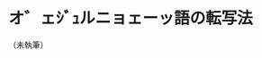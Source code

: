 # <span id="fez-trans-top"></span>オ゛ェｼﾞｭルニョェーッ語の転写法

（未執筆）

<!--
また、以下の転写法を持ちます。

- 仮名転写法: 最大音声忠実仮名転写法
    - オエル語の音声をなるべく忠実に日本語仮名で表記するものです。
    - 詳細は未定。
- 妥協転写法: チベット的妥協仮名転写法
    - 音声の正確性に関して妥協し、日本語仮名で "普通に" 表記するものです。
    - Ƣeznē' →「ホエリュネー」などはこれの一種です。
    - 詳細は未定。
- 㐎字転写法: 最大音声忠実朝鮮㐎転写法
    - ハングルへの転写法です。仮名転写で「オ゛」「ｼﾞｭル」などの特殊表記が使われるのと同様に、古い字母や特殊字母も用いてなるべく発音に忠実に表記します。
    - 詳しくは[こちら(別ページ)](gulja.md#fez-gulja-top)を参照してください。
- 羅字転写法: 無記号ラテン字通用転写法
    - オエル語を[ISO基本ラテン](https://ja.wikipedia.org/wiki/ISO基本ラテンアルファベット)26文字の範囲で表記するための転写法です。主に機械処理のために用いられます。

| 音素 | 第二 | 第三 | | 音素 | 第二 | 第三 | 羅字 |
| -- | -- | -- | -- | -- | -- | -- | -- |
| /ɶ/ | A a | а | | /ⱱ/ | V v | в | | |
| /ʙ/ | B b | б | | /ɰ/ | W w | у | | |
| /c/ | C c | кь | | /x/ | X x | х | | |
| /ɖ/ | D d | д | | /ɥ/ | Y y | й | | |
| /ø/ | E e | е | | /ɮ/ | Z z | з | | |
| /ɢ/ | G g | г | | /d̼/ | Б б | бь | `md` |
| /ħ/ | H h | хь | | /ð̼/ | Г г | вь | `mz` |
| /y/ | I i | и | | /tʼ/ | Д д | тӀ | `ft` |
| /q/ | K k | к | | /ʐ/ | Ж ж | ж | `jz` |
| /ʁ/ | L l | гъ | | /n̼/ | М м | м | `mn` |
| /ɳ/ | N n | н | | /t̼/ | П п | пь | `mt` |
| /ɤ/ | O o | о | | /θ̼/ | Ф ф | ф | `ms` |
| /ʙ̥/ | P p | п | | /t͡ɬʼ/ | Ч ч | лӀ | `fs` |
| /ɟ/ | Q q | гь | | /ʂ/ | Ш ш | ш | `js` |
| /r/ | R r | р | | /qʼ/ | Ъ ъ | кӀь | `fk` |
| /ɬ/ | S s | с | | /ʕ/ | Ƣ ƣ | гӀ | `ff` |
| /ʈ/ | T t | т | | /ʔ/ | ' | Ӏ | `fh` |
| /ɯ/ | U u | у | |  |  |  |  |
-->
